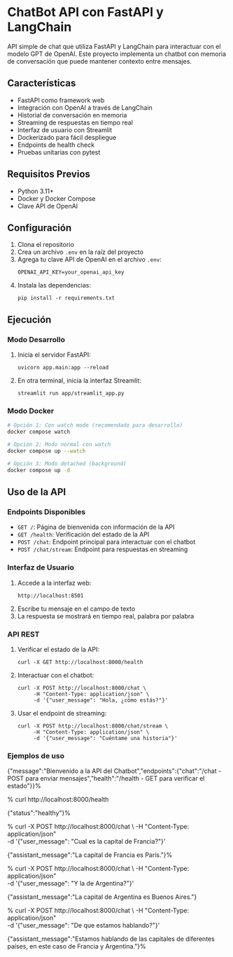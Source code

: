 # ChatBot API con FastAPI y LangChain

API simple de chat que utiliza FastAPI y LangChain para interactuar con el modelo GPT de OpenAI. Este proyecto implementa un chatbot con memoria de conversación que puede mantener contexto entre mensajes.

## Características

- FastAPI como framework web
- Integración con OpenAI a través de LangChain
- Historial de conversación en memoria
- Streaming de respuestas en tiempo real
- Interfaz de usuario con Streamlit
- Dockerizado para fácil despliegue
- Endpoints de health check
- Pruebas unitarias con pytest

## Requisitos Previos

- Python 3.11+
- Docker y Docker Compose
- Clave API de OpenAI

## Configuración

1. Clona el repositorio
2. Crea un archivo `.env` en la raíz del proyecto
3. Agrega tu clave API de OpenAI en el archivo `.env`: 
   ```
   OPENAI_API_KEY=your_openai_api_key
   ```
4. Instala las dependencias: 
   ```
   pip install -r requirements.txt
   ```

## Ejecución

### Modo Desarrollo
1. Inicia el servidor FastAPI:
   ```
   uvicorn app.main:app --reload
   ```
2. En otra terminal, inicia la interfaz Streamlit:
   ```
   streamlit run app/streamlit_app.py
   ```

### Modo Docker
```bash
# Opción 1: Con watch mode (recomendado para desarrollo)
docker compose watch

# Opción 2: Modo normal con watch
docker compose up --watch

# Opción 3: Modo detached (background)
docker compose up -d
```

## Uso de la API

### Endpoints Disponibles

- `GET /`: Página de bienvenida con información de la API
- `GET /health`: Verificación del estado de la API
- `POST /chat`: Endpoint principal para interactuar con el chatbot
- `POST /chat/stream`: Endpoint para respuestas en streaming

### Interfaz de Usuario

1. Accede a la interfaz web:
   ```
   http://localhost:8501
   ```
2. Escribe tu mensaje en el campo de texto
3. La respuesta se mostrará en tiempo real, palabra por palabra

### API REST

1. Verificar el estado de la API:
   ```
   curl -X GET http://localhost:8000/health
   ```

2. Interactuar con el chatbot:
   ```
   curl -X POST http://localhost:8000/chat \
        -H "Content-Type: application/json" \
        -d '{"user_message": "Hola, ¿cómo estás?"}'
   ```

3. Usar el endpoint de streaming:
   ```
   curl -X POST http://localhost:8000/chat/stream \
        -H "Content-Type: application/json" \
        -d '{"user_message": "Cuéntame una historia"}'
   ```

### Ejemplos de uso

{"message":"Bienvenido a la API del Chatbot","endpoints":{"chat":"/chat - POST para enviar mensajes","health":"/health - GET para verificar el estado"}}%       

% curl http://localhost:8000/health
 
{"status":"healthy"}% 

% curl -X POST http://localhost:8000/chat \ 
  -H "Content-Type: application/json" \
  -d '{"user_message": "Cual es la capital de Francia?"}'

{"assistant_message":"La capital de Francia es París."}%                       

% curl -X POST http://localhost:8000/chat \ 
  -H "Content-Type: application/json" \
  -d '{"user_message": "Y la de Argentina?"}'

{"assistant_message":"La capital de Argentina es Buenos Aires."}              

% curl -X POST http://localhost:8000/chat \ 
  -H "Content-Type: application/json" \
  -d '{"user_message": "De que estamos hablando?"}'

{"assistant_message":"Estamos hablando de las capitales de diferentes países, en este caso de Francia y Argentina."}%  